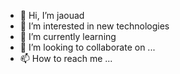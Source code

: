 - 👋 Hi, I’m jaouad
- 👀 I’m interested in new technologies
- 🌱 I’m currently learning  
- 💞️ I’m looking to collaborate on ...
- 📫 How to reach me ...

<!---
elawaj/elawaj is a ✨ special ✨ repository because its `README.md` (this file) appears on your GitHub profile.
You can click the Preview link to take a look at your changes.
--->
